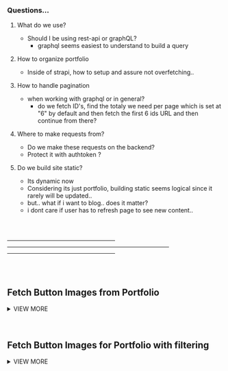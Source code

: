 
### Questions...

1. What do we use?
    - Should I be using rest-api or graphQL? 
        - graphql seems easiest to understand to build a query

2. How to organize portfolio
    - Inside of strapi, how to setup and assure not overfetching.. 

3. How to handle pagination
    - when working with graphql or in general?
        - do we fetch ID's, find the totaly we need per page which is set at "6" by default and then fetch the first 6 ids URL and then continue from there?

4. Where to make requests from? 
    - Do we make these requests on the backend? 
    - Protect it with authtoken ?

5. Do we build site static?
    - Its dynamic now
    - Considering its just portfolio, building static seems logical since it rarely will be updated.. 
    - but.. what if i want to blog.. does it matter? 
    - i dont care if user has to refresh page to see new content..


<br/>
<br/>


<hr width=50% color=gray>
<hr width=75% color=white>
<hr width=50% color=gray>


<br/>
<br/>

## Fetch Button Images from Portfolio
<details>
  <summary>VIEW MORE</summary>

#### endpoint
`http://localhost:1337/api/portfolios`

### - Query Builder which turns to rest 
```
{

  "populate": {
    "button": {
      "fields": ["*"],
      "populate": {
        "Images": {
          "fields": ["name", "alternativeText"]
        }
      }
    }
  },
  "fields": ["name", "createdAt"]
}
```

### Rest Request 
`
http://localhost:1337/api/portfolios?populate[button][fields][0]=*&populate[button][populate][Images][fields][0]=name&populate[button][populate][Images][fields][1]=alternativeText&fields[0]=name&fields[1]=createdAt
`


## Example Output
```json
{
	"data": [
		{
			"id": 1,
			"attributes": {
				"name": "The Portfolio",
				"createdAt": "2024-09-07T19:39:55.892Z",
				"button": [
					{
						"id": 10,
						"title": "Graphic Design",
						"link": null,
						"isExternal": false,
						"type": "SECONDARY",
						"Images": {
							"data": [
								{
									"id": 10,
									"attributes": {
										"name": "Intermission creation example-min.webp",
										"alternativeText": null
									}
								},
								{
									"id": 9,
									"attributes": {
										"name": "10005-min.webp",
										"alternativeText": null
									}
								}
							]
						}
					},
					{
						"id": 11,
						"title": "Developing",
						"link": null,
						"isExternal": false,
						"type": "SECONDARY",
						"Images": {
							"data": null
						}
					},
					{
						"id": 12,
						"title": "Production",
						"link": null,
						"isExternal": false,
						"type": "SECONDARY",
						"Images": {
							"data": [
								{
									"id": 20,
									"attributes": {
										"name": "IMGP5211-scaled.webp",
										"alternativeText": null
									}
								},
								{
									"id": 19,
									"attributes": {
										"name": "IMGP5204-scaled.webp",
										"alternativeText": null
									}
								}
							]
						}
					}
				]
			}
		}
	],
	"meta": {
		"pagination": {
			"page": 1,
			"pageSize": 25,
			"pageCount": 1,
			"total": 1
		}
	}
}
```
</details>


<br/>

<br/>

## Fetch Button Images for Portfolio with filtering
<details>
  <summary>VIEW MORE</summary>
------------------



### GraphQL Query

"Variables" for query -   "Choices-Are": "Production, Graphic Design, Developing",
```
{"title": "Production"}
```

```graphql
query getPortfolioByTitle($title: String!) {
  portfolios {
    data {
      id
      attributes {
        name
        createdAt
        button(filters: { title: { eq: $title } }) {
          id
          title
          link
          isExternal
          type
          Images {
            data {
              id
              attributes {
                name
                alternativeText
                url
              }
            }
          }
        }
      }
    }
  }
}
```

### Query Builder 
```json
{
  "populate": {
    "button": {
      "filters": {
        "title": {
          "$eq": "Production"
        }
      },
      "fields": ["id", "title", "link", "isExternal", "type"],
      "populate": {
        "Images": {
          "fields": ["id", "name", "alternativeText", "url"]
        }
      }
    }
  },
  "fields": ["name", "createdAt"]
}
```

### Rest API Query
`http://localhost:1337/api/portfolios?populate[button][filters][title][$eq]=Production&populate[button][fields][0]=id&populate[button][fields][1]=title&populate[button][fields][2]=link&populate[button][fields][3]=isExternal&populate[button][fields][4]=type&populate[button][populate][Images][fields][0]=id&populate[button][populate][Images][fields][1]=name&populate[button][populate][Images][fields][2]=alternativeText&populate[button][populate][Images][fields][3]=url&fields[0]=name&fields[1]=createdAt`

### The Response

```json
{
	"data": [
		{
			"id": 1,
			"attributes": {
				"name": "The Portfolio",
				"createdAt": "2024-09-07T19:39:55.892Z",
				"button": [
					{
						"id": 12,
						"title": "Production",
						"link": null,
						"isExternal": false,
						"type": "SECONDARY",
						"Images": {
							"data": [
								{
									"id": 20,
									"attributes": {
										"name": "IMGP5211-scaled.webp",
										"alternativeText": null,
										"url": "https://res.cloudinary.com/ddnp1mpva/image/upload/v1725481767/IMGP_5211_scaled_7c2087ff9f.webp"
									}
								},
								{
									"id": 19,
									"attributes": {
										"name": "IMGP5204-scaled.webp",
										"alternativeText": null,
										"url": "https://res.cloudinary.com/ddnp1mpva/image/upload/v1725481767/IMGP_5204_scaled_cd6b0848e1.webp"
									}
								}
							]
						}
					}
				]
			}
		}
	],
	"meta": {
		"pagination": {
			"page": 1,
			"pageSize": 25,
			"pageCount": 1,
			"total": 1
		}
	}
}
```


